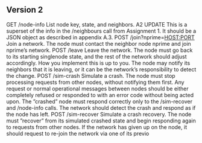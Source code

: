 ## Version 2

GET /node-info List node key, state, and neighbors.
A2 UPDATE This is a superset of the info in the /neighbours call from
Assignment 1. It should be a JSON object as described in appendix A.3.
POST /join?nprime=<HOST:PORT> Join a network. The node must
contact the neighbor node nprime and join nprime’s network.
POST /leave Leave the network. The node must go back to its starting singlenode state, and the rest of the network should adjust accordingly. How
you implement this is up to you. The node may notify its neighbors that
it is leaving, or it can be the network’s responsibility to detect the change.
POST /sim-crash Simulate a crash. The node must stop processing requests
from other nodes, without notifying them first. Any request or normal
operational messages between nodes should be either completely refused or
responded to with an error code without being acted upon. The ”crashed”
node must respond correctly only to the /sim-recover and /node-info calls.
The network should detect the crash and respond as if the node has left.
POST /sim-recover Simulate a crash recovery. The node must ”recover”
from its simulated crashed state and begin responding again to requests
from other nodes. If the network has given up on the node, it should
request to re-join the network via one of its previo
